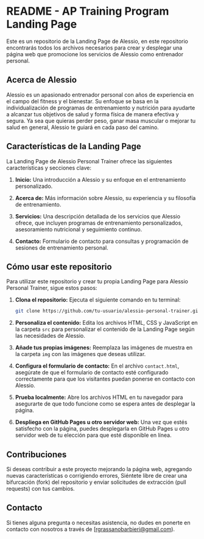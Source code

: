 # README - AP Training Program Landing Page

Este es un repositorio de la Landing Page de Alessio, en este repositorio encontrarás todos los archivos necesarios para crear y desplegar una página web que promocione los servicios de Alessio como entrenador personal.

## Acerca de Alessio

Alessio es un apasionado entrenador personal con años de experiencia en el campo del fitness y el bienestar. Su enfoque se basa en la individualización de programas de entrenamiento y nutrición para ayudarte a alcanzar tus objetivos de salud y forma física de manera efectiva y segura. Ya sea que quieras perder peso, ganar masa muscular o mejorar tu salud en general, Alessio te guiará en cada paso del camino.

## Características de la Landing Page

La Landing Page de Alessio Personal Trainer ofrece las siguientes características y secciones clave:

1. **Inicio:** Una introducción a Alessio y su enfoque en el entrenamiento personalizado.

2. **Acerca de:** Más información sobre Alessio, su experiencia y su filosofía de entrenamiento.

3. **Servicios:** Una descripción detallada de los servicios que Alessio ofrece, que incluyen programas de entrenamiento personalizados, asesoramiento nutricional y seguimiento continuo.


6. **Contacto:** Formulario de contacto para consultas y programación de sesiones de entrenamiento personal.

## Cómo usar este repositorio

Para utilizar este repositorio y crear tu propia Landing Page para Alessio Personal Trainer, sigue estos pasos:

1. **Clona el repositorio:** Ejecuta el siguiente comando en tu terminal:

   ```bash
   git clone https://github.com/tu-usuario/alessio-personal-trainer.git
   ```

2. **Personaliza el contenido:** Edita los archivos HTML, CSS y JavaScript en la carpeta `src` para personalizar el contenido de la Landing Page según las necesidades de Alessio.

3. **Añade tus propias imágenes:** Reemplaza las imágenes de muestra en la carpeta `img` con las imágenes que deseas utilizar.

4. **Configura el formulario de contacto:** En el archivo `contact.html`, asegúrate de que el formulario de contacto esté configurado correctamente para que los visitantes puedan ponerse en contacto con Alessio.

5. **Prueba localmente:** Abre los archivos HTML en tu navegador para asegurarte de que todo funcione como se espera antes de desplegar la página.

6. **Despliega en GitHub Pages u otro servidor web:** Una vez que estés satisfecho con la página, puedes desplegarla en GitHub Pages u otro servidor web de tu elección para que esté disponible en línea.

## Contribuciones

Si deseas contribuir a este proyecto mejorando la página web, agregando nuevas características o corrigiendo errores, Siéntete libre de crear una bifurcación (fork) del repositorio y enviar solicitudes de extracción (pull requests) con tus cambios.

## Contacto

Si tienes alguna pregunta o necesitas asistencia, no dudes en ponerte en contacto con nosotros a través de [rgrassanobarbieri@gmail.com).
